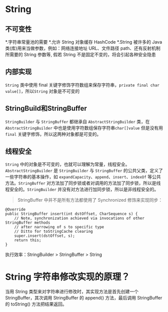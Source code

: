 # String

## 不可变性
*.字符串常量池的需要
*.允许 String 对象缓存 HashCode
*.String 被许多的 Java 类(库)用来当做参数，例如：网络连接地址 URL、文件路径 path、还有反射机制所需要的 String 参数等, 假若 String 不是固定不变的，将会引起各种安全隐患

## 内部实现
`String` 类中使用 final 关键字修饰字符数组来保存字符串，`private final char value[]`，所以`String` 对象是不可变的

## StringBuild和StringBuffer
`StringBuilder` 与 `StringBuffer` 都继承自 `AbstractStringBuilder` 类，在 `AbstractStringBuilder` 中也是使用字符数组保存字符串`char[]value` 但是没有用 `final` 关键字修饰，所以这两种对象都是可变的。


## 线程安全
`String` 中的对象是不可变的，也就可以理解为常量，线程安全。
`AbstractStringBuilder` 是 `StringBuilder` 与 `StringBuffer` 的公共父类，定义了一些字符串的基本操作，如 `expandCapacity`、`append`、`insert`、`indexOf` 等公共方法。`StringBuffer` 对方法加了同步锁或者对调用的方法加了同步锁，所以是线程安全的。`StringBuilder` 并没有对方法进行加同步锁，所以是非线程安全的。

>StringBuffer 中并不是所有方法都使用了 Synchronized 修饰来实现同步：
```
@Override
public StringBuffer insert(int dstOffset, CharSequence s) {  
    // Note, synchronization achieved via invocations of other StringBuffer methods  
    // after narrowing of s to specific type  
    // Ditto for toStringCache clearing  
    super.insert(dstOffset, s);  
    return this;
}
```

执行效率：StringBuilder > StringBuffer > String


# String 字符串修改实现的原理？
当用 String 类型来对字符串进行修改时，其实现方法是首先创建一个 StringBuffer，其次调用 StringBuffer 的 append() 方法，最后调用 StringBuffer 的 toString() 方法把结果返回。